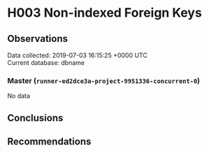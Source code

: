 # H003 Non-indexed Foreign Keys #

## Observations ##
Data collected: 2019-07-03 16:15:25 +0000 UTC  
Current database: dbname  

### Master (`runner-ed2dce3a-project-9951336-concurrent-0`) ###


No data


## Conclusions ##


## Recommendations ##

